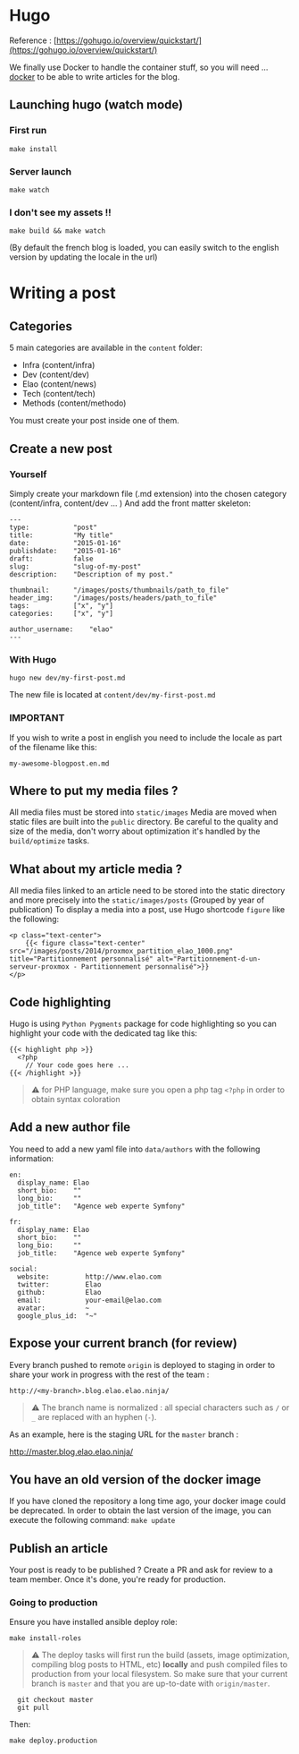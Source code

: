 # Hugo

Reference : [https://gohugo.io/overview/quickstart/](https://gohugo.io/overview/quickstart/)

We finally use Docker to handle the container stuff, so you will need ... [docker](http://www.docker.com/products/docker#/mac) to be able to write articles for the blog.

## Launching hugo (watch mode)

### First run

`make install`

### Server launch
`make watch`

### I don't see my assets !!
`make build && make watch`

(By default the french blog is loaded, you can easily switch to the english version by updating the locale in the url)

# Writing a post

## Categories

5 main categories are available in the `content` folder:

* Infra   (content/infra)
* Dev     (content/dev)
* Elao    (content/news)
* Tech    (content/tech)
* Methods (content/methodo)

You must create your post inside one of them.

## Create a new post

### Yourself

Simply create your markdown file (.md extension) into the chosen category (content/infra, content/dev ... )
And add the front matter skeleton:

```
---
type:           "post"
title:          "My title"
date:           "2015-01-16"
publishdate:    "2015-01-16"
draft:          false
slug:           "slug-of-my-post"
description:    "Description of my post."

thumbnail:      "/images/posts/thumbnails/path_to_file"
header_img:     "/images/posts/headers/path_to_file"
tags:           ["x", "y"]
categories:     ["x", "y"]

author_username:    "elao"
---
```

### With Hugo

`hugo new dev/my-first-post.md`

The new file is located at `content/dev/my-first-post.md`

### IMPORTANT
If you wish to write a post in english you need to include the locale as part of the filename like this:

`my-awesome-blogpost.en.md`

## Where to put my media files ?

All media files must be stored into `static/images`
Media are moved when static files are built into the `public` directory. Be careful to the quality and size of the media, don't worry about optimization it's handled by the `build/optimize` tasks.

## What about my article media ?

All media files linked to an article need to be stored into the static directory and more precisely into the `static/images/posts` (Grouped by year of publication)
To display a media into a post, use Hugo shortcode `figure` like the following:

```
<p class="text-center">
    {{< figure class="text-center" src="/images/posts/2014/proxmox_partition_elao_1000.png" title="Partitionnement personnalisé" alt="Partitionnement-d-un-serveur-proxmox - Partitionnement personnalisé">}}
</p>
```

## Code highlighting

Hugo is using `Python Pygments` package for code highlighting so you can highlight your code with the dedicated tag like this:

```
{{< highlight php >}}
  <?php
    // Your code goes here ...
{{< /highlight >}}
```

> :warning: for PHP language, make sure you open a php tag `<?php` in order to obtain syntax coloration

## Add a new author file

You need to add a new yaml file into `data/authors` with the following information:

```
en:
  display_name: Elao
  short_bio:    ""
  long_bio:     ""
  job_title":   "Agence web experte Symfony"

fr:
  display_name: Elao
  short_bio:    ""
  long_bio:     ""
  job_title:    "Agence web experte Symfony"

social:
  website:         http://www.elao.com
  twitter:         Elao
  github:          Elao
  email:           your-email@elao.com
  avatar:          ~
  google_plus_id:  "~"
```

## Expose your current branch (for review)

Every branch pushed to remote `origin` is deployed to staging in order to share your work in progress with the rest of the team :

`http://<my-branch>.blog.elao.elao.ninja/`

> :warning: The branch name is normalized : all special characters such as `/` or `_` are replaced with an hyphen (`-`).

As an example, here is the staging URL for the `master` branch :

http://master.blog.elao.elao.ninja/

## You have an old version of the docker image
If you have cloned the repository a long time ago, your docker image could be deprecated.
In order to obtain the last version of the image, you can execute the following command:
`make update`

## Publish an article
Your post is ready to be published ? Create a PR and ask for review to a team member. Once it's done, you're ready for production.

### Going to production

Ensure you have installed ansible deploy role:

```shell
make install-roles
```

> :warning: The deploy tasks will first run the build (assets, image optimization, compiling blog posts to HTML, etc) **locally** and push compiled files to production from your local filesystem. So make sure that your current branch is `master` and that you are up-to-date with `origin/master`.

```shell
  git checkout master
  git pull
```

Then:

`make deploy.production`
